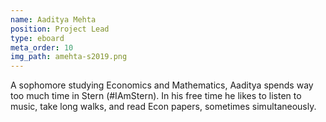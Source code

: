 ```yaml
---
name: Aaditya Mehta
position: Project Lead
type: eboard
meta_order: 10
img_path: amehta-s2019.png
---
```

A sophomore studying Economics and Mathematics, Aaditya spends way too much time in Stern (#IAmStern). In his free time he likes to listen to music, take long walks, and read Econ papers, sometimes simultaneously.

